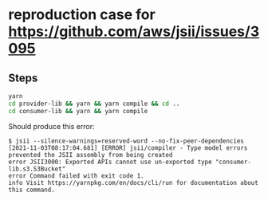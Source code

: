 # reproduction case for https://github.com/aws/jsii/issues/3095

## Steps

```bash
yarn
cd provider-lib && yarn && yarn compile && cd ..
cd consumer-lib && yarn && yarn compile
```

Should produce this error:
```
$ jsii --silence-warnings=reserved-word --no-fix-peer-dependencies
[2021-11-03T08:17:04.681] [ERROR] jsii/compiler - Type model errors prevented the JSII assembly from being created
error JSII3000: Exported APIs cannot use un-exported type "consumer-lib.s3.S3Bucket"
error Command failed with exit code 1.
info Visit https://yarnpkg.com/en/docs/cli/run for documentation about this command.
```